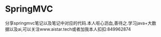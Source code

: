 # SpringMVC
分享springmvc笔记以及笔记中对应的代码.本人呕心沥血,善待之.学习java+大数据以及ai,可以关注www.aistar.tech或者加我本人扣扣:849962874
